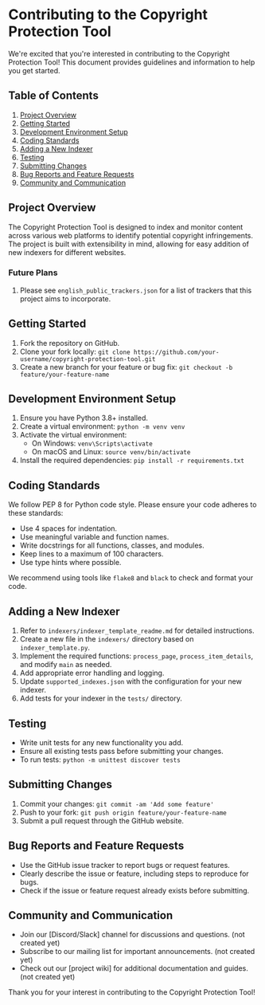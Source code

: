 # Contributing to the Copyright Protection Tool

We're excited that you're interested in contributing to the Copyright Protection Tool! This document provides guidelines and information to help you get started.

## Table of Contents

1. [Project Overview](#project-overview)
2. [Getting Started](#getting-started)
3. [Development Environment Setup](#development-environment-setup)
4. [Coding Standards](#coding-standards)
5. [Adding a New Indexer](#adding-a-new-indexer)
6. [Testing](#testing)
7. [Submitting Changes](#submitting-changes)
8. [Bug Reports and Feature Requests](#bug-reports-and-feature-requests)
9. [Community and Communication](#community-and-communication)

## Project Overview

The Copyright Protection Tool is designed to index and monitor content across various web platforms to identify potential copyright infringements. The project is built with extensibility in mind, allowing for easy addition of new indexers for different websites.

### Future Plans

1. Please see `english_public_trackers.json` for a list of trackers that this project aims to incorporate.


## Getting Started

1. Fork the repository on GitHub.
2. Clone your fork locally: `git clone https://github.com/your-username/copyright-protection-tool.git`
3. Create a new branch for your feature or bug fix: `git checkout -b feature/your-feature-name`

## Development Environment Setup

1. Ensure you have Python 3.8+ installed.
2. Create a virtual environment: `python -m venv venv`
3. Activate the virtual environment:
   - On Windows: `venv\Scripts\activate`
   - On macOS and Linux: `source venv/bin/activate`
4. Install the required dependencies: `pip install -r requirements.txt`

## Coding Standards

We follow PEP 8 for Python code style. Please ensure your code adheres to these standards:

- Use 4 spaces for indentation.
- Use meaningful variable and function names.
- Write docstrings for all functions, classes, and modules.
- Keep lines to a maximum of 100 characters.
- Use type hints where possible.

We recommend using tools like `flake8` and `black` to check and format your code.

## Adding a New Indexer

1. Refer to `indexers/indexer_template_readme.md` for detailed instructions.
2. Create a new file in the `indexers/` directory based on `indexer_template.py`.
3. Implement the required functions: `process_page`, `process_item_details`, and modify `main` as needed.
4. Add appropriate error handling and logging.
5. Update `supported_indexes.json` with the configuration for your new indexer.
6. Add tests for your indexer in the `tests/` directory.

## Testing

- Write unit tests for any new functionality you add.
- Ensure all existing tests pass before submitting your changes.
- To run tests: `python -m unittest discover tests`

## Submitting Changes

1. Commit your changes: `git commit -am 'Add some feature'`
2. Push to your fork: `git push origin feature/your-feature-name`
3. Submit a pull request through the GitHub website.

## Bug Reports and Feature Requests

- Use the GitHub issue tracker to report bugs or request features.
- Clearly describe the issue or feature, including steps to reproduce for bugs.
- Check if the issue or feature request already exists before submitting.

## Community and Communication

- Join our [Discord/Slack] channel for discussions and questions. (not created yet)
- Subscribe to our mailing list for important announcements. (not created yet)
- Check out our [project wiki] for additional documentation and guides. (not created yet)

Thank you for your interest in contributing to the Copyright Protection Tool!